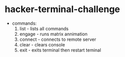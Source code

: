 # hacker-terminal-challenge
- commands:
  1. list - lists all commands
  2. engage - runs matrix annimation
  3. connect - connects to remote server
  4. clear - clears console 
  5. exit - exits terminal then restart teminal
